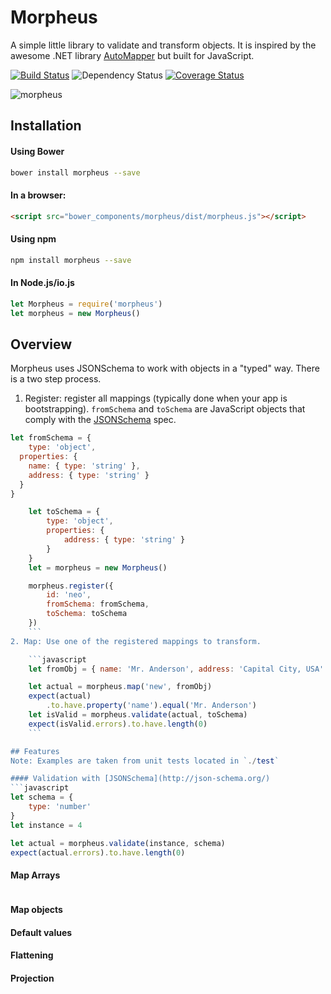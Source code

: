 # Morpheus
A simple little library to validate and transform objects. It is inspired by the awesome .NET library [AutoMapper](automapper.org) but built for JavaScript.

[![Build Status](https://travis-ci.org/nmehta6/morpheus.svg)](https://travis-ci.org/nmehta6/morpheus)
![Dependency Status](https://david-dm.org/nmehta6/morpheus.svg)
[![Coverage Status](https://coveralls.io/repos/nmehta6/morpheus/badge.svg?branch=master&service=github)](https://coveralls.io/github/nmehta6/morpheus?branch=master)

![morpheus](http://www.pics4world.com/vb/imgcache/2/4494showing.jpg "morpheus")



## Installation

#### Using Bower
```bash
bower install morpheus --save
```

#### In a browser:
```html
<script src="bower_components/morpheus/dist/morpheus.js"></script>
```

#### Using npm
```bash
npm install morpheus --save
```
#### In Node.js/io.js
```javascript
let Morpheus = require('morpheus')
let morpheus = new Morpheus()
```

## Overview
Morpheus uses JSONSchema to work with objects in a "typed" way. There is a two step process.
1. Register: register all mappings (typically done when your app is bootstrapping). `fromSchema` and `toSchema` are JavaScript objects that comply with the [JSONSchema](http://json-schema.org/) spec.
```javascript
let fromSchema = {
	type: 'object',
  properties: {
    name: { type: 'string' },
    address: { type: 'string' }
  }
}

	let toSchema = {
		type: 'object',
		properties: {
			address: { type: 'string' }
		}
	}
	let = morpheus = new Morpheus()

	morpheus.register({
		id: 'neo',
		fromSchema: fromSchema,
		toSchema: toSchema
	})
	```
2. Map: Use one of the registered mappings to transform.

	```javascript
	let fromObj = { name: 'Mr. Anderson', address: 'Capital City, USA' }

	let actual = morpheus.map('new', fromObj)
	expect(actual)
		.to.have.property('name').equal('Mr. Anderson')
	let isValid = morpheus.validate(actual, toSchema)
	expect(isValid.errors).to.have.length(0)
	```

## Features
Note: Examples are taken from unit tests located in `./test`

#### Validation with [JSONSchema](http://json-schema.org/)
```javascript
let schema = {
	type: 'number'
}
let instance = 4

let actual = morpheus.validate(instance, schema)
expect(actual.errors).to.have.length(0)
```

#### Map Arrays
```javascript

```

#### Map objects
#### Default values
#### Flattening
#### Projection
